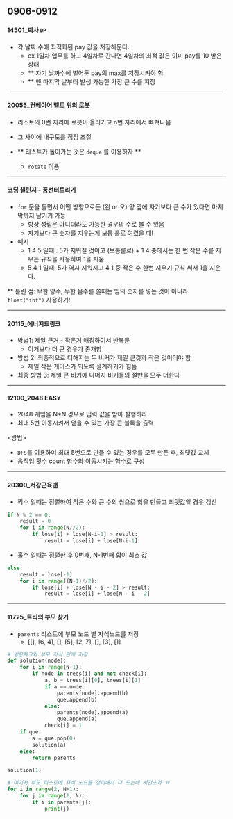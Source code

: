 ## 0906-0912



#### 14501_퇴사  `DP`

-  각 날짜 수에 최적화된 pay 값을 저장해둔다. 
   -  ex 1일차 업무를 하고 4일차로 간다면 4일차의 최적 값은 이미 pay를 10 받은 상태 
   -  ** 자기 날짜수에 벌어둔 pay의 max를 저장시켜야 함 
   -  ** 맨 마지막 날부터 발생 가능한 가장 큰 수를 저장 

<hr>

#### 20055_컨베이어 벨트 위의 로봇


- 리스트의 0번 자리에 로봇이 올라가고 n번 자리에서 빠져나옴 
- 그 사이에 내구도를 점점 조절 
- ** 리스트가 돌아가는 것은 `deque` 를 이용하자 ** 

  - `rotate` 이용 

<hr>

#### 코딩 챌린지 - 풍선터트리기 

- `for` 문을 돌면서 어떤 방향으로든 (왼 or 오) 양 옆에 자기보다 큰 수가 있다면 마지막까지 남기기 가능 
  - 항상 성립은 아니더라도 가능한 경우의 수로 볼 수 있음 
  - 자기보다 큰 숫자를 지우는게 보통 룰로 여겼을 때! 
- 예시
  - 1 4 5 일때 : 5가 지워질 것이고 (보통룰로) + 1 4 중에서는 한 번 작은 수를 지우는 규칙을 사용하여 1을 지움 
  - 5 4 1 일때: 5가 역시 지워지고 4 1 중 작은 수 한번 지우기 규칙 써서 1을 지운다. 

** 틀린 점: 무한 양수, 무한 음수를 쓸때는 임의 숫자를 넣는 것이 아니라 `float("inf")` 사용하기! 

<hr>

#### 20115_에너지드링크 

- 방법1: 제일 큰거 - 작은거 매칭하여서 반복문 
  - 이거보다 더 큰 경우가 존재함 
- 방법 2:  최종적으로 더해지는 두 비커가 제일 큰것과 작은 것이어야 함 
  -  제일 작은 케이스가 되도록 설계하기가 힘듬 
- 최종 방법 3: 제일 큰 비커에 나머지 비커들의 절반을 모두 더한다



<hr>

#### 12100_2048 EASY

- 2048 게임을 N*N 경우로 입력 값을 받아 실행하라 
- 최대 5번 이동시켜서 얻을 수 있는 가장 큰 블록을 출력

<방법>

- `DFS`를 이용하여 최대 5번으로 만들 수 있는 경우를 모두 만든 후, 최댓값 교체 
- 움직임 횟수 count 함수와 이동시키는 함수로 구성 

<hr>

#### 20300_서강근육맨

- 짝수 일때는 정렬하여 작은 수와 큰 수의 쌍으로 합을 만들고 최댓값일 경우 갱신 

```python
if N % 2 == 0:
    result = 0
    for i in range(N//2):
        if lose[i] + lose[N-i-1] > result:
            result = lose[i] + lose[N-i-1]
```

- 홀수 일때는 정렬한 후 0번째, N-1번째 합이 최소 값

```python
else:
    result = lose[-1]
    for i in range((N-1)//2):
        if lose[i] + lose[N - i - 2] > result:
            result = lose[i] + lose[N - i - 2]
```

<hr>

#### 11725_트리의 부모 찾기

- `parents` 리스트에 부모 노드 별 자식노드를 저장 
  - [[], [6, 4], [], [5], [2, 7], [], [3], []]

```python
# 방문체크와 부모 자식 관계 저장 
def solution(node):
    for i in range(N-1):
        if node in trees[i] and not check[i]:
            a, b = trees[i][0], trees[i][1]
            if a == node:
                parents[node].append(b)
                que.append(b)
            else:
                parents[node].append(a)
                que.append(a)
            check[i] = 1
    if que:
        a = que.pop(0)
        solution(a)
    else:
        return parents

solution(1)

# 여기서 부모 리스트에 자식 노드를 정리해서 다 도는데 시간초과 ㅠ 
for i in range(2, N+1):
    for j in range(1, N):
        if i in parents[j]:
            print(j)
```





